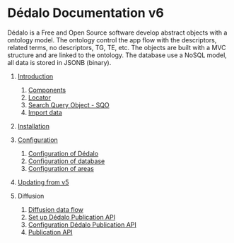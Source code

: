 # Dédalo Documentation v6

Dédalo is a Free and Open Source software develop abstract objects with a ontology model. The ontology control the app flow with the descriptors, related terms, no descriptors, TG, TE, etc. The objects are built with a MVC structure and are linked to the ontology. The database use a NoSQL model, all data is stored in JSONB (binary).

1. [Introduction](./core/introduction.md)

   1. [Components](./core/components/introduction.md)
   2. [Locator](./core/locator.md)
   3. [Search Query Object - SQO](./core/sqo.md)
   4. [Import data](./core/importing_data.md)

2. [Installation](./install/install.md#installation)

3. [Configuration](./config/configuration.md)

   1. [Configuration of Dédalo](./config/config.md)
   2. [Configuration of database](./config/config_db.md)
   3. [Configuration of areas](./config/config_areas.md)

4. [Updating from v5](./update/update_from_v5.md#update-v5-to-v6)

5. Diffusion

   1. [Diffusion data flow](./diffusion/diffusion_data_flow.md)
   2. [Set up Dédalo Publication API](./diffusion/publication_api/public_api_configuration.md)
   3. [Configuration Dédalo Publication API](./diffusion/publication_api/server_config_api.md)
   4. [Publication API](./diffusion/publication_api/publication_api.md)
